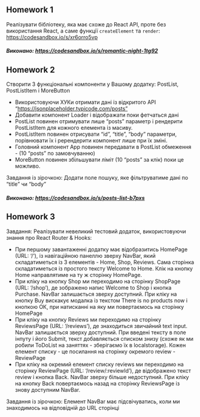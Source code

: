 ## Homework 1
Реалізувати бібліотеку, яка має схоже до React API, проте без використання React, а саме функції `createElement` та `render`: https://codesandbox.io/s/xr6orro5vp

##### Виконано: https://codesandbox.io/s/romantic-night-1tg92

## Homework 2
Створити 3 функціональні компоненти у Вашому додатку: PostList, PostListItem і MoreButton
- Використовуючи ХУКи отримати дані із відкритого АРІ “https://jsonplaceholder.typicode.com/posts”
- Добавити компонент Loader і відображати поки фетчаться дані
- PostList повинен отримувати лише “posts” параметр і рендерити PostListItem для кожного елемента із масиву.
- PostListItem повинен отрисувати “id”, “title”, “body” параметри, порівнювати їх і  ререндерити компонент лише при їх зміні.
- Головний компонент App повинен передавати в PostList обмеження -  (10 “posts” по замовчуванню)
- MoreButton повинен збільшувати ліміт (10 “posts” за клік) поки це можливо.

Завдання із зірочкою: Додати поле пошуку, яке фільтруватиме дані по “title” чи “body”

##### Виконано: https://codesandbox.io/s/posts-list-b7pxs

## Homework 3
Завдання: Реалізувати невеликий тестовий додаток, використовуючи знання про React Router & Hooks:
- При першому завантаженні додатку має відобразитись HomePage (URL: ‘/’), із навігаційною панеллю зверху NavBar, який складатиметься із 3 елементів - Home, Shop, Reviews. Сама сторінка складатиметься із простого тексту Welcome to Home. Клік на кнопку Home направлятиме на ту ж сторінку HomePage.
- При кліку на кнопку Shop ми переходимо на сторінку ShopPage (URL: ‘/shop’), де зображено напис Welcome to Shop і кнопка Purchase. NavBar залишається зверху доступний. При кліку на кнопку Buy вискакує модалка із текстом There is no products now і кнопкою ОК, при натисканні на яку ми повертаємось на сторінку HomePage
- При кліку на кнопку Reviews ми переходимо на сторінку ReviewsPage (URL: ‘/reviews’), де знаходиться звичайний text input. NavBar залишається зверху доступний. При введені тексту в поле інпуту і його Submit, текст добавляється списком знизу (схоже як ми робили ToDoList на заняттях - зберігаємо їх в localstorage). Кожен елемент списку - це посилання на сторінку окремого review - ReviewPage
- При кліку на окремий елемент списку reviews ми переходимо на сторінку ReviewPage (URL: ‘/review/:reviewId’), де відображено текст review і кнопка Back. NavBar зверху більше недоступний. При кліку на кнопку Back повертаємось назад на сторінку ReviewsPage із знову доступним NavBar.

Завдання із зірочкою: Елемент NavBar має підсвічуватись, коли ми знаходимось на відповідній до URL сторінці